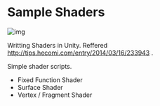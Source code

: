 # Sample Shaders

![img](./samples.pmg)

Writting Shaders in Unity. Reffered http://tips.hecomi.com/entry/2014/03/16/233943 .

Simple shader scripts.

- Fixed Function Shader
- Surface Shader
- Vertex / Fragment Shader

